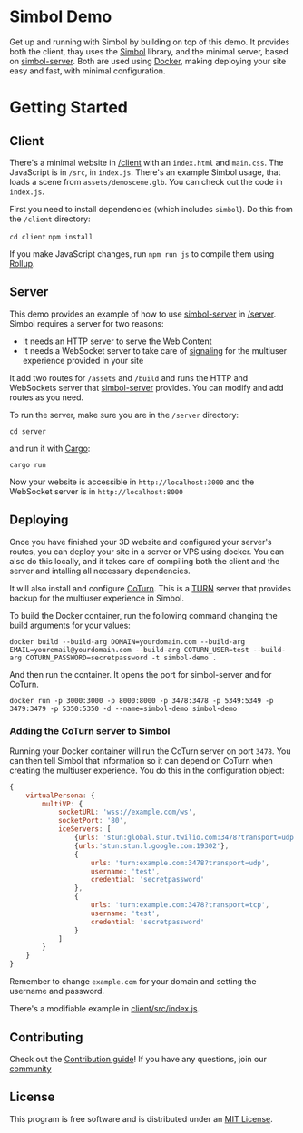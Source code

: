 # Simbol Demo

Get up and running with Simbol by building on top of this demo. It provides both the client, thay uses the [Simbol](https://github.com/wearesimbol/simbol) library, and the minimal server, based on [simbol-server](https://github.com/wearesimbol/simbol-server). Both are used using [Docker](https://docker.com), making deploying your site easy and fast, with minimal configuration.

# Getting Started

## Client

There's a minimal website in [/client](https://github.com/wearesimbol/simbol-demo/master/src/client) with an `index.html` and `main.css`. The JavaScript is in `/src`, in `index.js`. There's an example Simbol usage, that loads a scene from `assets/demoscene.glb`. You can check out the code in `index.js`.

First you need to install dependencies (which includes `simbol`). Do this from the `/client` directory:

`cd client`
`npm install`

If you make JavaScript changes, run `npm run js` to compile them using [Rollup](https://rollupjs.org).

## Server

This demo provides an example of how to use [simbol-server](https://github.com/wearesimbol/simbol-server) in [/server](https://github.com/wearesimbol/simbol-demo/master/src/server). Simbol requires a server for two reasons:

* It needs an HTTP server to serve the Web Content
* It needs a WebSocket server to take care of [signaling](https://codelabs.developers.google.com/codelabs/webrtc-web/#0) for the multiuser experience provided in your site

It add two routes for `/assets` and `/build` and runs the HTTP and WebSockets server that [simbol-server](https://github.com/wearesimbol/simbol-server) provides. You can modify and add routes as you need.

To run the server, make sure you are in the `/server` directory:

`cd server`

and run it with [Cargo](https://github.com/rust-lang/cargo):

`cargo run`
	
Now your website is accessible in `http://localhost:3000` and the WebSocket server is in `http://localhost:8000`

## Deploying

Once you have finished your 3D website and configured your server's routes, you can deploy your site in a server or VPS using docker. You can also do this locally, and it takes care of compiling both the client and the server and intalling all necessary dependencies.

It will also install and configure [CoTurn](https://github.com/coturn/coturn). This is a [TURN](https://en.wikipedia.org/wiki/Traversal_Using_Relays_around_NAT) server that provides backup for the multiuser experience in Simbol.

To build the Docker container, run the following command changing the build arguments for your values:

`docker build --build-arg DOMAIN=yourdomain.com --build-arg EMAIL=youremail@yourdomain.com --build-arg COTURN_USER=test --build-arg COTURN_PASSWORD=secretpassword -t simbol-demo .`

And then run the container. It opens the port for simbol-server and for CoTurn.

`docker run -p 3000:3000 -p 8000:8000 -p 3478:3478 -p 5349:5349 -p 3479:3479 -p 5350:5350 -d --name=simbol-demo simbol-demo`

### Adding the CoTurn server to Simbol

Running your Docker container will run the CoTurn server on port `3478`. You can then tell Simbol that information so it can depend on CoTurn when creating the multiuser experience. You do this in the configuration object:

```js
{
	virtualPersona: {
		multiVP: {
			socketURL: 'wss://example.com/ws',
			socketPort: '80',
			iceServers: [
				{urls: 'stun:global.stun.twilio.com:3478?transport=udp'},
				{urls:'stun:stun.l.google.com:19302'},
				{
					urls: 'turn:example.com:3478?transport=udp',
					username: 'test',
					credential: 'secretpassword'
				},
				{
					urls: 'turn:example.com:3478?transport=tcp',
					username: 'test',
					credential: 'secretpassword'
				}
			]
		}
	}
}
```

Remember to change `example.com` for your domain and setting the username and password.

There's a modifiable example in [client/src/index.js](https://github.com/wearesimbol/simbol-demo/blob/master/client/src/index.js).

## Contributing

Check out the [Contribution guide](https://github.com/wearesimbol/simbol/blob/master/CONTRIBUTING.md)! If you have any questions, join our [community](http://spectrum.chat/simbol)

## License

This program is free software and is distributed under an [MIT License](https://github.com/wearesimbol/simbol-demo/blob/master/LICENSE).
